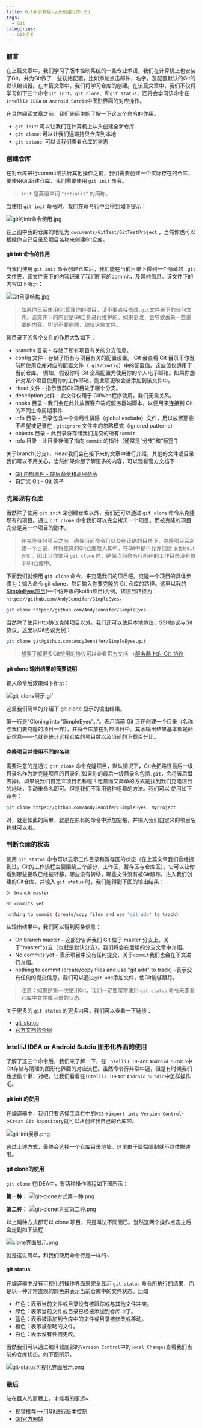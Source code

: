 ```yaml
---
title: Git新手教程-从头创建仓库(三)
tags:
  - Git
categories:
  - Git相关
---
```


### 前言

在上篇文章中，我们学习了版本控制系统的一些专业术语，我们在计算机上也安装了Git，并为Git做了一些初始配置，比如添加点击邮件，名字。及配置默认的Git的默认编辑器。在本篇文章中，我们将学习仓库的创建。在该篇文章中，我们不仅将学习如下三个命令`git init`、`git clone`、和`git status`，还将会学习该命令在`IntelliJ IDEA` or `Android Sutdio`中图形界面的对应操作。

在具体阅读文章之前，我们先简单的了解一下这三个命令的作用。

- `git init`: 可以让我们在计算机上从头创建全新仓库
- `git clone`: 可以让我们远端拷贝仓库到本地
- `git sataus`: 可以让我们查看仓库的状态

### 创建仓库

在对仓库进行commit或执行其他操作之前，我们需要创建一个实际存在的仓库，要使用Git新建仓库，我们需要使用 `git init` 命令。

>`init` 是英语单词 `"intializ”` 的简称。

当使用 `git init` 命令时，我们在命令行中会得到如下提示：

![git的init命令使用.jpg](https://upload-images.jianshu.io/upload_images/2824145-bcc127717a62d01f.jpg?imageMogr2/auto-orient/strip%7CimageView2/2/w/1240)

在上图中我的仓库的地址为 `documents/GitTest/GitTestProject` ，当然你也可以根据你自己目录及项目名称来创建Git仓库。

#### git init 命令的作用

当我们使用 `git init` 命令创建仓库后，我们能在当前目录下得到一个隐藏的 `.git` 文件夹，该文件夹下的内容记录了我们所有的commit，及其他信息。该文件下的内容如下所示：

![Git目录结构.jpg](https://upload-images.jianshu.io/upload_images/2824145-b571e49b64d5eeb2.jpg?imageMogr2/auto-orient/strip%7CimageView2/2/w/1240)

>如果你已经使用Git管理你的项目，请不要直接修改`.git`文件夹下的任何文件。该文件下的内容是Git自身进行维护的。如果更改，会导致丢失一些重要的内容。切记不要删除、编辑这些文件。

该目录下的各个文件的作用大致如下：

- branchs 目录 - 存储了所有项目有关的分支信息。
- config 文件 - 存储了所有与项目有关的配置设置。
Git 会查看 Git 目录下你当前所使用仓库对应的配置文件（`.git/config`）中的配置值。这些值仅适用于当前仓库。
例如，假设你将 Git 全局配置为使用你的个人电子邮箱。如果你想针对某个项目使用你的工作邮箱，则此项更改会被添加到该文件中。
- Head 文件 - 指示当前Git项目处于哪个分支。
- description 文件 - 此文件仅用于 GitWeb程序使用，我们无需关系。
- hooks 目录 - 我们会在此处放置客户端或服务器端脚本，以便用来连接到 Git 的不同生命周期事件
- info 目录 - 目录包含一个全局性排除（global exclude）文件，用以放置那些不希望被记录在 `.gitignore` 文件中的忽略模式（ignored patterns）
- objects 目录 - 此目录将存储我们提交的所有`commit`
- refs 目录 - 此目录存储了指向 `commit` 的指针（通常是“分支”和“标签”)

关于branch(分支）、Head我们会在接下来的文章中进行介绍，其他的文件或目录我们可以不用关心，当然如果你想了解更多的内容，可以观看官方文档下：

- [Git 内部原理 - 底层命令和高层命令](https://git-scm.com/book/zh/v2/Git-内部原理-底层命令和高层命令)
- [自定义 Git - Git 钩子](https://git-scm.com/book/zh/v2/自定义-Git-Git-钩子)

### 克隆现有仓库

当然除了使用 `git init` 来创建仓库以外，我们还可以通过 `git clone` 命令来克隆现有的项目。通过 `git clone` 命令我们可以完全拷贝一个项目。而被克隆的项目完全是另一个项目的副本。

>在克隆任何项目之前，确保当前命令行以及在正确的目录下，克隆项目会新建一个目录，并将克隆的Git仓库放入其中。在Git中是不允许创建 `嵌套的Git仓库` 。因此当你使用 `git clone` 时，确保当前命令行所在的工作目录没有位于Git仓库中。

下面我们就使用 `git clone` 命令，来克隆我们的项目吧。克隆一个项目的具体步骤为：输入命令 git clone，然后输入你要克隆的 Git 仓库的路径。这里以我的[SimpleEyes项目](https://github.com/AndyJennifer/SimpleEyes)(一个仿开眼的kotlin项目)为例。该项目路径为：`https://github.com/AndyJennifer/SimpleEyes`。

```bash
git clone https://github.com/AndyJennifer/SimpleEyes
```

当然除了使用Http协议克隆项目以外。我们还可以使用本地协议、SSH协议与Git协议。这里以Git协议为例：

```bash
git clone git@github.com:AndyJennifer/SimpleEyes.git
```

>想要了解更多Git使用的协议可以查看官方文档-->[服务器上的-Git-协议](https://git-scm.com/book/zh/v2/服务器上的-Git-协议)

#### git clone 输出结果的简要说明

输入命令后效果如下所示：

![git_clone展示.gif](https://upload-images.jianshu.io/upload_images/2824145-829f8d23ca0adcd6.gif?imageMogr2/auto-orient/strip)

这里我们简单的介绍下 git clone 显示的输出结果。

第一行是"Cloning into 'SimpleEyes'…"。表示当前 Git 正在创建一个目录（名称与我们要克隆的项目一样），并将仓库放在对应项目中。其余输出结果基本都是验证信息——也就是统计远程仓库的项目数以及当前的下载百分比。

#### 克隆项目并使用不同的名称

需要注意的是通过 `git clone` 命令克隆项目，默认情况下，Git会把路径最后一级目录名作为新克隆项目的目录名(如果你的最后一级目录名包括`.git`，会将该后缀去掉)。如果说我们自定义项目名称呢？粗暴而又简单的方式是找到我们克隆项目的地址，手动重命名即可。但是我们不采用这种粗暴的方法。我们可以
使用如下命令：

```bash
git clone https://github.com/AndyJennifer/SimpleEyes  MyProject
```

对，就是如此的简单，就是在原有的命令中添加空格，并输入我们自定义的项目名称就可以啦。

### 判断仓库的状态

使用 `git status` 命令可以显示工作目录和暂存区的状态（在上篇文章我们曾经提到过，Git的工作流程主要围绕三个部分，工作区，暂存区与仓库区）。它可以让你看到哪些更改已经被转移，哪些没有转移，哪些文件没有被Git跟踪。进入我们创建的Git仓库，并输入 `git status` 时，我们能得到下图的输出结果：

```bash
On branch master

No commits yet

nothing to commit (create/copy files and use "git add" to track)
```

从输出结果中，我们可以得到两条信息：

- On branch master - 这部分告诉我们 Git 位于 master 分支上。关于"master"分支（也就是默认分支）。我们将会在后续的分支文章中介绍。
- No commits yet - 表示项目中没有任何提交，关于`commit`我们也会在下文进行介绍。
- nothing to commit (create/copy files and use "git add" to track) –表示没有任何的提交信息，我们可以通过`git add`添加文件，使Git能够跟踪。

>注意：如果是第一次使用Git，我们一定要常常使用 `git status` 命令来查看仓库中文件或目录的状态。

关于更多的 `git status` 的更多内容，我们可以查看一下链接：

- [git-status](https://git-scm.com/docs/git-status)
- [官方文档的介绍](https://git-scm.com/book/zh/v2/Git-基础-记录每次更新到仓库)

### IntelliJ IDEA or Android Sutdio 图形化界面的使用

了解了这三个命令后，我们来了解一下，在 `IntelliJ IDEA`or `Android Sutdio`中Git存储与清理的图形化界面的对应流程。虽然命令行非常牛逼，但是有时候我们也想偷个懒，对吧。让我们看看在`IntelliJ IDEA`or `Android Sutdio`中怎样操作吧。

#### git init 的使用

在编译器中，我们只要选择工具栏中的`VCS`->`import into Version Control`->`Creat Git Repository`就可以从创建我自己的仓库啦。

![git-init展示.png](https://upload-images.jianshu.io/upload_images/2824145-d917d6661e2515fd.png?imageMogr2/auto-orient/strip%7CimageView2/2/w/1240)

通过上述方式，最终会选择一个仓库目录地址。这里由于篇幅限制就不具体描述啦。

#### git clone的使用

`git clone` 在IDEA中，有两种操作流程如下图所示：

**第一种：**
![git-clone方式第一种.png](https://upload-images.jianshu.io/upload_images/2824145-0409b26a83927660.png?imageMogr2/auto-orient/strip%7CimageView2/2/w/1240)

**第二种：**
![git-clonet方式第二种.png](https://upload-images.jianshu.io/upload_images/2824145-5f3d48f8a3ee16d7.png?imageMogr2/auto-orient/strip%7CimageView2/2/w/1240)

以上两种方式都可以 clone 项目，只是叫法不同而已。当然这两个操作点击之后会走到如下流程：

![clone界面展示.png](https://upload-images.jianshu.io/upload_images/2824145-4c650f7f92291f34.png?imageMogr2/auto-orient/strip%7CimageView2/2/w/1240)

就是这么简单，和我们使用命令行是一样的~

#### git status

在编译器中没有可视化的操作界面来完全显示 `git status` 命令所执行的结果，而是以一种非常直观的颜色来表示当前仓库中的文件状态。比如

- 红色：表示当前文件或目录没有被跟踪或与其他文件冲突。
- 绿色：表示当前文件或目录已经被添加到仓库中了。
- 蓝色：表示被添加到仓库中的文件或目录被修改或移动。
- 橙色：表示被忽略的文件。
- 白色：表示没有任何更改。

当然我们可以通过编译器底部的`Version Control`中的`local Changes`查看我们当前的仓库状态。如下图所示，

![git-status可视化界面展示.png](https://upload-images.jianshu.io/upload_images/2824145-351b22ae281708d4.png?imageMogr2/auto-orient/strip%7CimageView2/2/w/1240)

### 最后

站在巨人的肩膀上，才能看的更远~

- [视频推荐-->用Git进行版本控制](https://cn.udacity.com/course/version-control-with-Git--ud123)
- [Git官方网站](https://Git-scm.com/book/zh/v2/)
